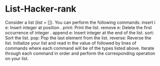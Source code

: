 # List-Hacker-rank
Consider a list (list = []). You can perform the following commands:      insert i e: Insert integer   at position . print: Print the list. remove e: Delete the first occurrence of integer . append e: Insert integer      at the end of the list.     sort: Sort the list.     pop: Pop the last element from the list.     reverse: Reverse the list.  Initialize your list and read in the value of followed by lines of commands where each command will be of the types listed above. Iterate through each command in order and perform the corresponding operation on your list. 
